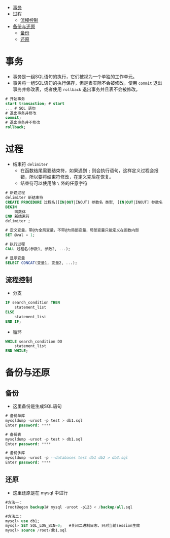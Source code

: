 - [事务](#事务)
- [过程](#过程)
  - [流程控制](#流程控制)
- [备份与还原](#备份与还原)
  - [备份](#备份)
  - [还原](#还原)

# 事务
  - 事务是一组SQL语句的执行，它们被视为一个单独的工作单元。
  - 事务将一组SQL语句的执行保存，但是表实际不会被修改，使用 `commit` 退出事务并修改表，或者使用 `rollback` 退出事务并且表不会被修改。
``` SQL
# 开始事务
start transaction; # start
... # SQL 语句
# 退出事务并修改
commit;
# 退出事务并不修改
rollback;
```

# 过程
  -  结束符 `delimiter`
     - 在函数结尾需要结束符，如果遇到 `;` 则会执行语句，这样定义过程会报错，所以要将结束符修改，在定义完后在恢复。
     - 结束符可以使用除 `\` 外的任意字符

``` SQL
# 新建过程
delimiter 新结束符
CREATE PROCEDURE 过程名([IN|OUT|INOUT] 参数名 类型, [IN|OUT|INOUT] 参数名 类型...)
BEGIN
	函数体
END 新结束符
delimiter ;

# 定义变量，带@为全局变量，不带@为局部变量，局部变量只能定义在函数内部
SET @val = 1;

# 执行过程
CALL 过程名(参数1, 参数2, ...);

# 显示变量
SELECT CONCAT(变量1, 变量2, ...);
```

## 流程控制
  * 分支
``` SQL
IF search_condition THEN
	statement_list
ELSE
	statement_list
END IF;
```
  * 循环
``` SQL
WHILE search_condition DO
	statement_list
END WHILE;
```

# 备份与还原
## 备份
  - 这里备份是生成SQL语句
``` SQL
# 备份单库
mysqldump -uroot -p test > db1.sql
Enter password: ****

# 备份表 
mysqldump -uroot -p test > db1.sql
Enter password: ****

# 备份多库
mysqldump -uroot -p --databases test db1 db2 > db3.sql
Enter password: ****
```

## 还原
  - 这里还原是在 mysql 中进行
``` SQL
#方法一：
[root@egon backup]# mysql -uroot -p123 < /backup/all.sql

#方法二：
mysql> use db1;
mysql> SET SQL_LOG_BIN=0;   #关闭二进制日志，只对当前session生效
mysql> source /root/db1.sql
```
